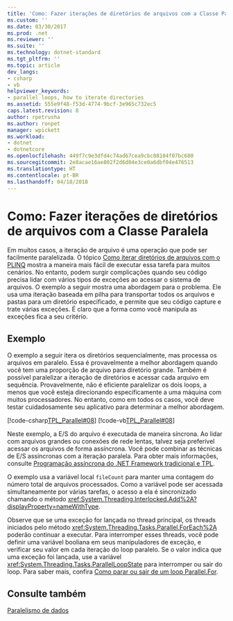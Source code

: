 ```yaml
---
title: 'Como: Fazer iterações de diretórios de arquivos com a Classe Paralela'
ms.custom: ''
ms.date: 03/30/2017
ms.prod: .net
ms.reviewer: ''
ms.suite: ''
ms.technology: dotnet-standard
ms.tgt_pltfrm: ''
ms.topic: article
dev_langs:
- csharp
- vb
helpviewer_keywords:
- parallel loops, how to iterate directories
ms.assetid: 555e9f48-f53d-4774-9bcf-3e965c732ec5
caps.latest.revision: 8
author: rpetrusha
ms.author: ronpet
manager: wpickett
ms.workload:
- dotnet
- dotnetcore
ms.openlocfilehash: 449f7c9e3dfd4c74ad67cea9cbc08104f07bc680
ms.sourcegitcommit: 2e8acae16ae802f2d6d04e3ce0a6dbf04e476513
ms.translationtype: HT
ms.contentlocale: pt-BR
ms.lasthandoff: 04/18/2018
---
```

# <a name="how-to-iterate-file-directories-with-the-parallel-class"></a>Como: Fazer iterações de diretórios de arquivos com a Classe Paralela
Em muitos casos, a iteração de arquivo é uma operação que pode ser facilmente paralelizada. O tópico [Como iterar diretórios de arquivos com o PLINQ](../../../docs/standard/parallel-programming/how-to-iterate-file-directories-with-plinq.md) mostra a maneira mais fácil de executar essa tarefa para muitos cenários. No entanto, podem surgir complicações quando seu código precisa lidar com vários tipos de exceções ao acessar o sistema de arquivos. O exemplo a seguir mostra uma abordagem para o problema. Ele usa uma iteração baseada em pilha para transportar todos os arquivos e pastas para um diretório especificado, e permite que seu código capture e trate várias exceções. É claro que a forma como você manipula as exceções fica a seu critério.  
  
## <a name="example"></a>Exemplo  
 O exemplo a seguir itera os diretórios sequencialmente, mas processa os arquivos em paralelo. Essa é provavelmente a melhor abordagem quando você tem uma proporção de arquivo para diretório grande. Também é possível paralelizar a iteração de diretórios e acessar cada arquivo em sequência. Provavelmente, não é eficiente paralelizar os dois loops, a menos que você esteja direcionando especificamente a uma máquina com muitos processadores. No entanto, como em todos os casos, você deve testar cuidadosamente seu aplicativo para determinar a melhor abordagem.  
  
 [!code-csharp[TPL_Parallel#08](../../../samples/snippets/csharp/VS_Snippets_Misc/tpl_parallel/cs/parallel_file.cs#08)]
 [!code-vb[TPL_Parallel#08](../../../samples/snippets/visualbasic/VS_Snippets_Misc/tpl_parallel/vb/fileiteration08.vb#08)]  
  
 Neste exemplo, a E/S do arquivo é executada de maneira síncrona. Ao lidar com arquivos grandes ou conexões de rede lentas, talvez seja preferível acessar os arquivos de forma assíncrona. Você pode combinar as técnicas de E/S assíncronas com a iteração paralela. Para obter mais informações, consulte [Programação assíncrona do .NET Framework tradicional e TPL](../../../docs/standard/parallel-programming/tpl-and-traditional-async-programming.md).  
  
 O exemplo usa a variável local `fileCount` para manter uma contagem do número total de arquivos processados. Como a variável pode ser acessada simultaneamente por várias tarefas, o acesso a ela é sincronizado chamando o método <xref:System.Threading.Interlocked.Add%2A?displayProperty=nameWithType>.  
  
 Observe que se uma exceção for lançada no thread principal, os threads iniciados pelo método <xref:System.Threading.Tasks.Parallel.ForEach%2A> poderão continuar a executar. Para interromper esses threads, você pode definir uma variável booliana em seus manipuladores de exceção, e verificar seu valor em cada iteração do loop paralelo. Se o valor indica que uma exceção foi lançada, use a variável <xref:System.Threading.Tasks.ParallelLoopState> para interromper ou sair do loop. Para saber mais, confira [Como parar ou sair de um loop Parallel.For](https://msdn.microsoft.com/library/de52e4f1-9346-4ad5-b582-1a4d54dc7f7e).  
  
## <a name="see-also"></a>Consulte também  
 [Paralelismo de dados](../../../docs/standard/parallel-programming/data-parallelism-task-parallel-library.md)
